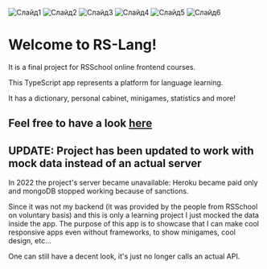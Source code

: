![Слайд1](https://user-images.githubusercontent.com/86885133/206911462-11980a89-9768-4664-aa0a-cab5c6d58492.JPG)
![Слайд2](https://user-images.githubusercontent.com/86885133/206911463-34718487-d02a-41d0-adea-aa4506a6ec9a.JPG)
![Слайд3](https://user-images.githubusercontent.com/86885133/206911465-af234ddd-0cc1-49ab-8eae-ce0b9a7b48ac.JPG)
![Слайд4](https://user-images.githubusercontent.com/86885133/206911466-18cd3f55-46ad-47e9-b15b-89b0d037c833.JPG)
![Слайд5](https://user-images.githubusercontent.com/86885133/206911468-c2ae09ce-c28d-4f4e-b598-a5902a9815be.JPG)
![Слайд6](https://user-images.githubusercontent.com/86885133/206911459-f97e7a03-f666-49ec-8c54-c104055a1301.JPG)

# Welcome to RS-Lang!
It is a final project for RSSchool online frontend courses.

This TypeScript app represents a platform for language learning.

It has a dictionary, personal cabinet, minigames, statistics and more!

## Feel free to have a look [here](https://vladimirparmon.github.io/RS-Lang/index.html)

## UPDATE: Project has been updated to work with mock data instead of an actual server

In 2022 the project's server became unavailable: Heroku became paid only and mongoDB stopped working because of sanctions.

Since it was not my backend (it was provided by the people from RSSchool on voluntary basis) and this is only a learning project I just mocked the data inside the app. The purpose of this app is to showcase that I can make cool responsive apps even without frameworks, to show minigames, cool design, etc...

One can still have a decent look, it's just no longer calls an actual API.
